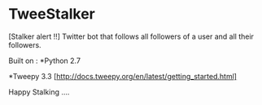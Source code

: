 # TweeStalker
[Stalker alert !!]  Twitter bot that follows all followers of a user and all their followers. 

Built on :
*Python 2.7 

*Tweepy 3.3 [http://docs.tweepy.org/en/latest/getting_started.html]

Happy Stalking ....
